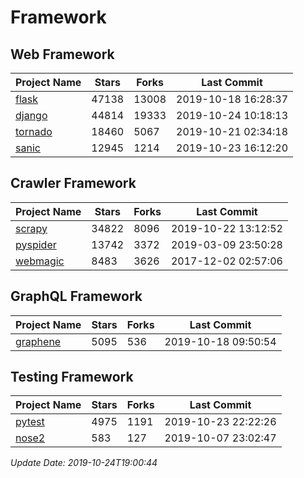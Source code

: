 # Framework

## Web Framework

| Project Name | Stars | Forks | Last Commit |
| ------------ | ----- | ----- | ----------- |
| [flask](https://github.com/pallets/flask) | 47138 | 13008 | 2019-10-18 16:28:37 |
| [django](https://github.com/django/django) | 44814 | 19333 | 2019-10-24 10:18:13 |
| [tornado](https://github.com/tornadoweb/tornado) | 18460 | 5067 | 2019-10-21 02:34:18 |
| [sanic](https://github.com/huge-success/sanic) | 12945 | 1214 | 2019-10-23 16:12:20 |

## Crawler Framework

| Project Name | Stars | Forks | Last Commit |
| ------------ | ----- | ----- | ----------- |
| [scrapy](https://github.com/scrapy/scrapy) | 34822 | 8096 | 2019-10-22 13:12:52 |
| [pyspider](https://github.com/binux/pyspider) | 13742 | 3372 | 2019-03-09 23:50:28 |
| [webmagic](https://github.com/code4craft/webmagic) | 8483 | 3626 | 2017-12-02 02:57:06 |

## GraphQL Framework

| Project Name | Stars | Forks | Last Commit |
| ------------ | ----- | ----- | ----------- |
| [graphene](https://github.com/graphql-python/graphene) | 5095 | 536 | 2019-10-18 09:50:54 |

## Testing Framework

| Project Name | Stars | Forks | Last Commit |
| ------------ | ----- | ----- | ----------- |
| [pytest](https://github.com/pytest-dev/pytest) | 4975 | 1191 | 2019-10-23 22:22:26 |
| [nose2](https://github.com/nose-devs/nose2) | 583 | 127 | 2019-10-07 23:02:47 |

*Update Date: 2019-10-24T19:00:44*